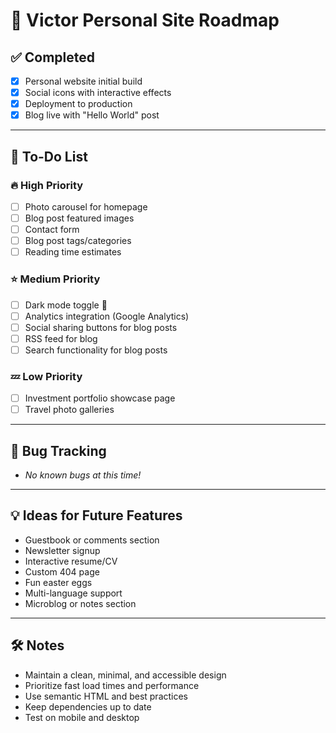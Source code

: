 # 🚀 Victor Personal Site Roadmap

## ✅ Completed
- [x] Personal website initial build
- [x] Social icons with interactive effects
- [x] Deployment to production
- [x] Blog live with "Hello World" post

---

## 📝 To-Do List

### 🔥 High Priority
- [ ] Photo carousel for homepage
- [ ] Blog post featured images
- [ ] Contact form
- [ ] Blog post tags/categories
- [ ] Reading time estimates

### ⭐ Medium Priority
- [ ] Dark mode toggle 🌙
- [ ] Analytics integration (Google Analytics)
- [ ] Social sharing buttons for blog posts
- [ ] RSS feed for blog
- [ ] Search functionality for blog posts

### 💤 Low Priority
- [ ] Investment portfolio showcase page
- [ ] Travel photo galleries

---

## 🐞 Bug Tracking
- _No known bugs at this time!_

---

## 💡 Ideas for Future Features
- Guestbook or comments section
- Newsletter signup
- Interactive resume/CV
- Custom 404 page
- Fun easter eggs
- Multi-language support
- Microblog or notes section

---

## 🛠️ Notes
- Maintain a clean, minimal, and accessible design
- Prioritize fast load times and performance
- Use semantic HTML and best practices
- Keep dependencies up to date
- Test on mobile and desktop 